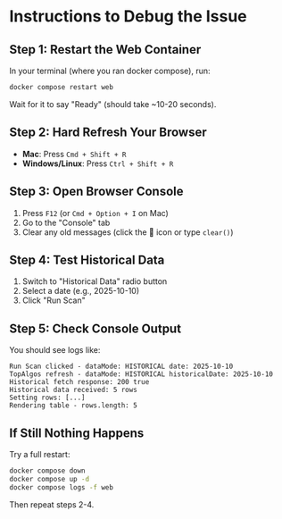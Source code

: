 # Instructions to Debug the Issue

## Step 1: Restart the Web Container
In your terminal (where you ran docker compose), run:

```bash
docker compose restart web
```

Wait for it to say "Ready" (should take ~10-20 seconds).

## Step 2: Hard Refresh Your Browser
- **Mac**: Press `Cmd + Shift + R`
- **Windows/Linux**: Press `Ctrl + Shift + R`

## Step 3: Open Browser Console
1. Press `F12` (or `Cmd + Option + I` on Mac)
2. Go to the "Console" tab
3. Clear any old messages (click the 🚫 icon or type `clear()`)

## Step 4: Test Historical Data
1. Switch to "Historical Data" radio button
2. Select a date (e.g., 2025-10-10)
3. Click "Run Scan"

## Step 5: Check Console Output
You should see logs like:
```
Run Scan clicked - dataMode: HISTORICAL date: 2025-10-10
TopAlgos refresh - dataMode: HISTORICAL historicalDate: 2025-10-10
Historical fetch response: 200 true
Historical data received: 5 rows
Setting rows: [...]
Rendering table - rows.length: 5
```

## If Still Nothing Happens

Try a full restart:
```bash
docker compose down
docker compose up -d
docker compose logs -f web
```

Then repeat steps 2-4.
